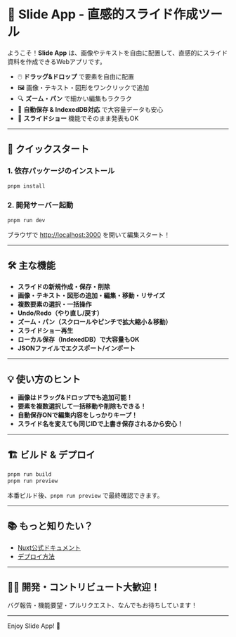 # 🚀 Slide App - 直感的スライド作成ツール

ようこそ！**Slide App** は、画像やテキストを自由に配置して、直感的にスライド資料を作成できるWebアプリです。

- 🖱️ **ドラッグ&ドロップ** で要素を自由に配置
- 🖼️ 画像・テキスト・図形をワンクリックで追加
- 🔍 **ズーム・パン** で細かい編集もラクラク
- 💾 **自動保存 & IndexedDB対応** で大容量データも安心
- 🎉 **スライドショー** 機能でそのまま発表もOK

---

## 🚗 クイックスタート

### 1. 依存パッケージのインストール

```bash
pnpm install
```

### 2. 開発サーバー起動

```bash
pnpm run dev
```

ブラウザで [http://localhost:3000](http://localhost:3000) を開いて編集スタート！

---

## 🛠️ 主な機能

- **スライドの新規作成・保存・削除**
- **画像・テキスト・図形の追加・編集・移動・リサイズ**
- **複数要素の選択・一括操作**
- **Undo/Redo（やり直し/戻す）**
- **ズーム・パン（スクロールやピンチで拡大縮小＆移動）**
- **スライドショー再生**
- **ローカル保存（IndexedDB）で大容量もOK**
- **JSONファイルでエクスポート/インポート**

---

## 💡 使い方のヒント

- **画像はドラッグ&ドロップでも追加可能！**
- **要素を複数選択して一括移動や削除もできる！**
- **自動保存ONで編集内容をしっかりキープ！**
- **スライド名を変えても同じIDで上書き保存されるから安心！**

---

## 🏗️ ビルド & デプロイ

```bash
pnpm run build
pnpm run preview
```

本番ビルド後、`pnpm run preview` で最終確認できます。

---

## 📚 もっと知りたい？

- [Nuxt公式ドキュメント](https://nuxt.com/docs/getting-started/introduction)
- [デプロイ方法](https://nuxt.com/docs/getting-started/deployment)

---

## 🧑‍💻 開発・コントリビュート大歓迎！

バグ報告・機能要望・プルリクエスト、なんでもお待ちしています！

---

Enjoy Slide App! 🚀
